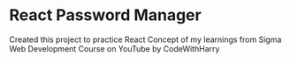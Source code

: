 # React Password Manager

Created this project to practice React Concept of my learnings from Sigma Web Development Course on YouTube by CodeWithHarry